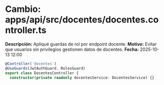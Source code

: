 # Cambio: apps/api/src/docentes/docentes.controller.ts
**Descripción:** Apliqué guardas de rol por endpoint docente.
**Motivo:** Evitar que usuarios sin privilegios gestionen datos de docentes.
**Fecha:** 2025-10-13 12:00
```ts
@Controller('docentes')
@UseGuards(JwtAuthGuard, RolesGuard)
export class DocentesController {
  constructor(private readonly docentesService: DocentesService) {}
```
